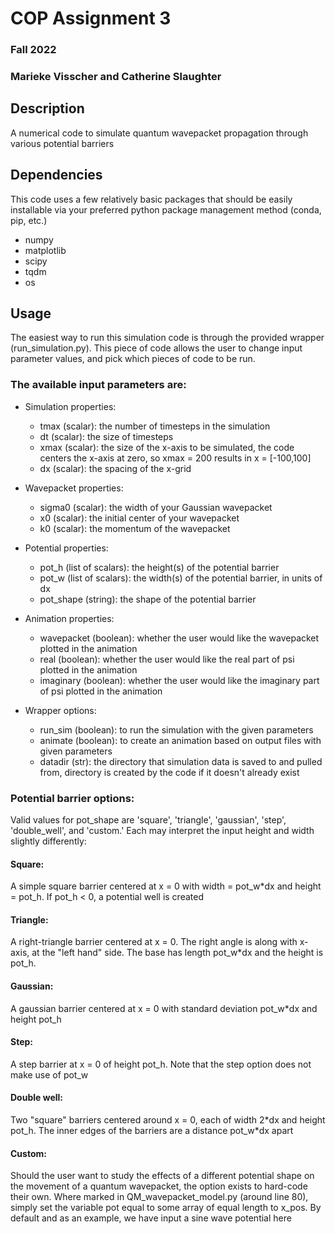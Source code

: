 # COP Assignment 3
### Fall 2022
### Marieke Visscher and Catherine Slaughter

## Description

A numerical code to simulate quantum wavepacket propagation through various potential barriers

## Dependencies

This code uses a few relatively basic packages that should be easily installable via your preferred python package management method (conda, pip, etc.)
- numpy
- matplotlib
- scipy 
- tqdm
- os

## Usage

The easiest way to run this simulation code is through the provided wrapper (run_simulation.py). This piece of code allows the user to change input parameter values, and pick which pieces of code to be run. 

### The available input parameters are:

- Simulation properties:
	- tmax (scalar): the number of timesteps in the simulation
    - dt (scalar): the size of timesteps
    - xmax (scalar): the size of the x-axis to be simulated, the code centers the x-axis at zero, so xmax = 200 results in x = [-100,100]
    - dx (scalar): the spacing of the x-grid

- Wavepacket properties:
	- sigma0 (scalar): the width of your Gaussian wavepacket
    - x0 (scalar): the initial center of your wavepacket
    - k0 (scalar): the momentum of the wavepacket

- Potential properties:
	- pot_h (list of scalars): the height(s) of the potential barrier
    - pot_w (list of scalars): the width(s) of the potential barrier, in units of dx
    - pot_shape (string): the shape of the potential barrier

- Animation properties:
	- wavepacket (boolean): whether the user would like the wavepacket plotted in the animation
    - real (boolean): whether the user would like the real part of psi plotted in the animation
    - imaginary (boolean): whether the user would like the imaginary part of psi plotted in the animation

- Wrapper options:
	- run_sim (boolean): to run the simulation with the given parameters
	- animate (boolean): to create an animation based on output files with given parameters
	- datadir (str): the directory that simulation data is saved to and pulled from, directory is created by the code if it doesn't already exist


### Potential barrier options:

Valid values for pot_shape are 'square', 'triangle', 'gaussian', 'step', 'double_well', and 'custom.' 
Each may interpret the input height and width slightly differently:

#### Square: 

A simple square barrier centered at x = 0 with width = pot_w*dx and height = pot_h. If pot_h < 0, a potential well is created

#### Triangle: 

A right-triangle barrier centered at x = 0. The right angle is along with x-axis, at the "left hand" side. The base has length pot_w*dx and the height is pot_h.

#### Gaussian:

A gaussian barrier centered at x = 0 with standard deviation pot_w*dx and height pot_h

#### Step:
	
A step barrier at x = 0 of height pot_h. Note that the step option does not make use of pot_w

#### Double well: 
	
Two "square" barriers centered around x = 0, each of width 2\*dx and height pot_h. The inner edges of the barriers are a distance pot_w\*dx apart

#### Custom:
	
Should the user want to study the effects of a different potential shape on the movement of a quantum wavepacket, the option exists to hard-code their own.
Where marked in QM_wavepacket_model.py (around line 80), simply set the variable pot equal to some array of equal length to x_pos. By default and as an example, we have input a sine wave potential here
